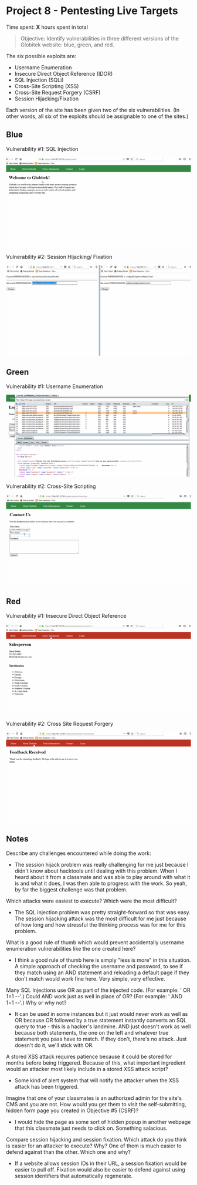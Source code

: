 # Project 8 - Pentesting Live Targets

Time spent: **X** hours spent in total

> Objective: Identify vulnerabilities in three different versions of the Globitek website: blue, green, and red.

The six possible exploits are:
* Username Enumeration
* Insecure Direct Object Reference (IDOR)
* SQL Injection (SQLi)
* Cross-Site Scripting (XSS)
* Cross-Site Request Forgery (CSRF)
* Session Hijacking/Fixation

Each version of the site has been given two of the six vulnerabilities. (In other words, all six of the exploits should be assignable to one of the sites.)

## Blue

Vulnerability #1: SQL Injection

![alt text](https://github.com/vdk1992/Assignment8/blob/master/sql%20injection.gif)

Vulnerability #2: Session Hijacking/ Fixation

![alt text](https://github.com/vdk1992/Assignment8/blob/master/session%20hijack.gif)


## Green

Vulnerability #1: Username Enumeration

![alt text](https://github.com/vdk1992/Assignment8/blob/master/username.gif)

Vulnerability #2: Cross-Site Scripting

![alt text](https://github.com/vdk1992/Assignment8/blob/master/cross-site%20scripting.gif)


## Red

Vulnerability #1: Insecure Direct Object Reference

![alt text](https://github.com/vdk1992/Assignment8/blob/master/insecure%20direct%20object%20reference.gif)

Vulnerability #2: Cross Site Request Forgery

![alt text](https://github.com/vdk1992/Assignment8/blob/master/CRSF.gif)


## Notes

Describe any challenges encountered while doing the work:

- The session hijack problem was really challenging for me just because I didn't know about hacktools until dealing with this problem. When I heard about it from a classmate and was able to play around with what it is and what it does, I was then able to progress with the work.  So yeah, by far the biggest challenge was that problem. 

Which attacks were easiest to execute? Which were the most difficult?

- The SQL injection problem was pretty straight-forward so that was easy. The session hijacking attack was the most difficult for me just because of how long and how stressful the thinking process was for me for this problem. 

What is a good rule of thumb which would prevent accidentally username enumeration vulnerabilities like the one created here?

- I think a good rule of thumb here is simply "less is more" in this situation. A simple approach of checking the username and password, to see if they match using an AND statement and reloading a default page if they don't match would work fine here. Very simple, very effective. 

Many SQL Injections use OR as part of the injected code. (For example: ' OR 1=1 --'.) Could AND work just as well in place of OR? (For example: ' AND 1=1 --'.) Why or why not?

- It can be used in some instances but it just would never work as well as OR because OR followed by a true statement instantly converts an SQL query to true - this is a hacker's landmine. AND just doesn't work as well because both statements, the one on the left and whatever true statement you pass have to match. If they don't, there's no attack. Just doesn't do it, we'll stick with OR. 

A stored XSS attack requires patience because it could be stored for months before being triggered. Because of this, what important ingredient would an attacker most likely include in a stored XSS attack script?

- Some kind of alert system that will notify the attacker when the XSS attack has been triggered.

Imagine that one of your classmates is an authorized admin for the site's CMS and you are not. How would you get them to visit the self-submitting, hidden form page you created in Objective #5 (CSRF)?

- I would hide the page as some sort of hidden popup in another webpage that this classmate just needs to click on. Something salacious. 

Compare session hijacking and session fixation. Which attack do you think is easier for an attacker to execute? Why? One of them is much easier to defend against than the other. Which one and why?

- If a website allows session IDs in their URL, a session fixation would be easier to pull off. Fixation would also be easier to defend against using session identifiers that automatically regenerate. 
